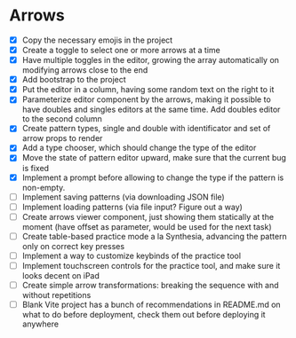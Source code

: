 # Arrows

- [x] Copy the necessary emojis in the project
- [x] Create a toggle to select one or more arrows at a time
- [x] Have multiple toggles in the editor, growing the array automatically on modifying arrows close to the end
- [x] Add bootstrap to the project
- [x] Put the editor in a column, having some random text on the right to it
- [x] Parameterize editor component by the arrows, making it possible to have doubles and singles editors at the same time. Add doubles editor to the second column
- [x] Create pattern types, single and double with identificator and set of arrow props to render
- [x] Add a type chooser, which should change the type of the editor
- [x] Move the state of pattern editor upward, make sure that the current bug is fixed
- [x] Implement a prompt before allowing to change the type if the pattern is non-empty.
- [ ] Implement saving patterns (via downloading JSON file)
- [ ] Implement loading patterns (via file input? Figure out a way)
- [ ] Create arrows viewer component, just showing them statically at the moment (have offset as parameter, would be used for the next task)
- [ ] Create table-based practice mode a la Synthesia, advancing the pattern only on correct key presses
- [ ] Implement a way to customize keybinds of the practice tool
- [ ] Implement touchscreen controls for the practice tool, and make sure it looks decent on iPad
- [ ] Create simple arrow transformations: breaking the sequence with and without repetitions
- [ ] Blank Vite project has a bunch of recommendations in README.md on what to do before deployment, check them out before deploying it anywhere
